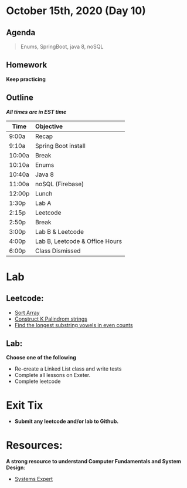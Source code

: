 # October 15th, 2020 (Day 10)

## Agenda
> Enums, SpringBoot, java 8, noSQL

## Homework 
**Keep practicing**

## Outline
_**All times are in EST time**_

| Time   | Objective                        |
| -------|:---------------------------------|
| 9:00a  | Recap                            |
| 9:10a  | Spring Boot install              |    
| 10:00a | Break                            |
| 10:10a | Enums                            |
| 10:40a | Java 8                           |
| 11:00a | noSQL (Firebase)                 |
| 12:00p | Lunch                            |
| 1:30p  | Lab A                            | 
| 2:15p  | Leetcode                         |
| 2:50p  | Break                            |
| 3:00p  | Lab B & Leetcode                 |
| 4:00p  | Lab B, Leetcode & Office Hours   |
| 6:00p  | Class Dismissed                  |

# Lab
  ## Leetcode:
  - [Sort Array](https://leetcode.com/problems/sort-an-array/)
  - [Construct K Palindrom strings](https://leetcode.com/problems/construct-k-palindrome-strings/)
  - [Find the longest substring vowels in even counts](https://leetcode.com/problems/find-the-longest-substring-containing-vowels-in-even-counts/)

  
  ## Lab:
   **Choose one of the following**
  - Re-create a Linked List class and write tests
  - Complete all lessons on Exeter.
  - Complete leetcode

# Exit Tix 
  - **Submit any leetcode and/or lab to Github.**

# Resources:
**A strong resource to understand Computer Fundamentals and System Design**:
- [Systems Expert](https://www.algoexpert.io/systems/product)
